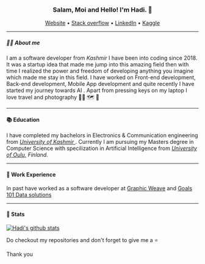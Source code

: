 <h3 align="center">Salam, Moi and Hello! I'm Hadi. 👋</h3>

<p align="center">
  <a href="http://hadi-mir.web.app/">Website</a> •
  <a href="https://stackoverflow.com/users/9920947/hadi-mir?tab=profile">Stack overflow</a> • 
  <a href="https://www.linkedin.com/in/hadi-mir/">LinkedIn</a> • 
  <a href="https://www.kaggle.com/hadimir">Kaggle</a>   
</p>

---

##### 🙋‍♂️ About me
<p> I am a software developer from <i> Kashmir </i> I have been into coding since 2018. It was a startup idea that made me jump into this amazing field then with time I realized the power and freedom of developing anything you imagine which made me stay in this field. I have worked on Front-end development, Back-end development, Mobile App development and quite recently I have started my journey towards AI . Apart from pressing keys on my laptop I love travel and photography 👨‍💻 🗺️ 📸
</p>

---

#### 📚 Education
<p> I have completed my bachelors in Electronics & Communication engineering from <a href="https://www.kashmiruniversity.net/"> <i> University of Kashmir</i> </a>. Currently I am pursuing my Masters degree in Computer Science with specilization in Artificial Intelligence from <a href="https://www.oulu.fi/university/"> <i> University of Oulu,</a> Finland. </i> </p>

---

#### 💼 Work Experience
In past have worked as a software developer at <a href="https://graphicweave.com/">Graphic Weave</a> and <a href="https://www.goals101.ai/"> Goals 101 Data solutions </a>
 

---

#### 🧮 Stats

[![Hadi's github stats](https://github-readme-stats.vercel.app/api?username=hadimir22&hide=prs&count_private=true&show_icons=true&theme=radical)](https://github.com/hadimir22/github-readme-stats)



<p>Do checkout my repositories and don't forget to give me a ⭐ </p>
<p>Thank you </p>

